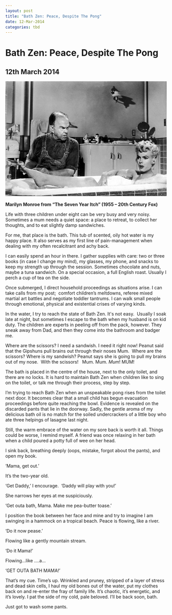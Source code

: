 ```yaml
---
layout: post
title: "Bath Zen: Peace, Despite The Pong"
date: 12-Mar-2014
categories: tbd
---
```


# Bath Zen: Peace, Despite The Pong

## 12th March 2014

<img class="photo-horiz" src="/images/2014/03/Marilyn-Monroe-The-Seven-Year-Itch-1955.jpg" />

**Marilyn Monroe from “The Seven Year Itch” (1955 – 20th Century Fox)**

Life with three children under eight can be very busy and very noisy. Sometimes a mum needs a quiet space: a place to retreat,   to collect her thoughts,   and to eat slightly damp sandwiches.

For me, that place is the bath. This tub of scented, oily hot water is my happy place. It also serves as my first line of pain-management when dealing with my often recalcitrant and achy back.

I can easily spend an hour in there. I gather supplies with care: two or three books (in case I change my mind), my glasses, my phone, and snacks to keep my strength up through the session. Sometimes chocolate and nuts, maybe a tuna sandwich. On a special occasion, a full English roast. Usually I perch a cup of tea on the side.

Once submerged, I direct household proceedings as situations arise. I can take calls from my post;  comfort children’s meltdowns, referee mixed martial art battles and negotiate toddler tantrums. I can walk small people through emotional, physical and existential crises of varying kinds.

In the water, I try to reach the state of Bath Zen. It's not easy.  Usually I soak late at night, but sometimes I escape to the bath when my husband is on kid duty. The children are experts in peeling off from the pack, however. They sneak away from Dad, and then they come into the bathroom and badger me.

Where are the scissors? I need a sandwish. I need it right now! Peanut said that the Gipshuns pull brains out through their noses Mum.  Where are the scissors? Where is my sandwish? Peanut says she is going to pull my brains out of my nose.  With the scissors!   Mum. Mum. *Mum*! MUM!

The bath is placed in the centre of the house, next to the only toilet, and there are no locks. It is hard to maintain Bath Zen when children like to sing on the toilet, or talk me through their process, step by step.

I’m trying to reach Bath Zen when an unspeakable pong rises from the toilet next door. It becomes clear that a small child has begun evacuation proceedings before quite reaching the bowl. Evidence is revealed on the discarded pants that lie in the doorway. Sadly, the gentle aroma of my delicious bath oil is no match for the soiled undercrackers of a little boy who ate three helpings of lasagne last night.

Still, the warm embrace of the water on my sore back is worth it all. Things could be worse, I remind myself. A friend was once relaxing in her bath when a child poured a potty full of wee on her head.

I sink back, breathing deeply (oops, mistake, forgot about the pants), and open my book.

‘Mama, get out.’

It’s the two-year old.

‘Get Daddy,’ I encourage.  ‘Daddy will play with you!’

She narrows her eyes at me suspiciously.

‘Get outa bath, Mama. Make me pea-butter toase.’

I position the book between her face and mine and try to imagine I am swinging in a hammock on a tropical beach. Peace is flowing, like a river.

‘Do it now pease.’

Flowing like a gently mountain stream.

‘Do it Mama!’

Flowing…like ….a…

‘GET OUTA BATH MAMA!’

That’s my cue. Time’s up. Wrinkled and pruney, stripped of a layer of stress and dead skin cells, I haul my old bones out of the water, put my clothes back on and re-enter the fray of family life. It’s chaotic, it’s energetic, and it’s lovely. I pat the side of my cold, pale beloved. I’ll be back soon, bath.

Just got to wash some pants.
